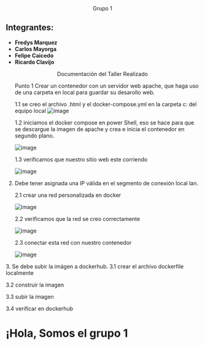 
<html>
<head>
<div align = "center">
Grupo 1
</div>
</head>
<body>
<h2>Integrantes:</h2>
<ul>
<li><strong>Fredys Marquez</strong></li>
<li><strong>Carlos Mayorga</strong></li>
<li><strong>Felipe Caicedo</strong></li>
<li><strong>Ricardo Clavijo</strong></li>
</ul>

<div align = "center">
Documentación del Taller Realizado
</div>

<ul>
Punto 1
Crear un contenedor con un servidor web apache, que haga uso de una carpeta en local para guardar su desarollo web.



1.1	 se creo el archivo .html y el docker-compose.yml en la carpeta c: del equipo local
![image](https://github.com/jaiderospina/DevSecOps/blob/main/CONTENEDORES/TallerClase/GRUPO1/Imagenes.jpg)


</ul>

<ul>
1.2	iniciamos el docker compose en power Shell, eso se hace para que se descargue la imagen de apache y crea e inicia el contenedor en segundo plano.

![image](https://github.com/jaiderospina/DevSecOps/blob/main/CONTENEDORES/TallerClase/GRUPO1/Imagen%202.jpg)

</ul>

<ul>
1.3	 verificamos que nuestro sitio web este corriendo

![image](https://github.com/jaiderospina/DevSecOps/blob/main/CONTENEDORES/TallerClase/GRUPO1/Imagen%203.jpg)

</ul>

2.	Debe tener asignada una IP válida en el segmento de conexión local lan.
<ul>
2.1 crear una red personalizada en docker

![image](https://github.com/jaiderospina/DevSecOps/blob/main/CONTENEDORES/TallerClase/GRUPO1/imagen%204.jpg)

</ul>
<ul>
2.2  verificamos que la red se creo correctamente

![image](https://github.com/jaiderospina/DevSecOps/blob/main/CONTENEDORES/TallerClase/GRUPO1/imagen%205.jpg)
</ul>
<ul>
2.3 conectar esta red con nuestro contenedor

![image](https://github.com/jaiderospina/DevSecOps/blob/main/CONTENEDORES/TallerClase/GRUPO1/imagen%206.jpg)
</ul>
3.	Se debe subir la imágen a dockerhub.
3.1 crear el archivo dockerfile localmente



3.2 construir la imagen

3.3 subir la imagen


3.4 verificar en dockerhub

</body>
</html>

<html>
<head>
    <title>Servidor Apache en Docker</title>
</head>
<body>
    <h1>¡Hola, Somos el grupo 1</h1>
</body>
</html>
